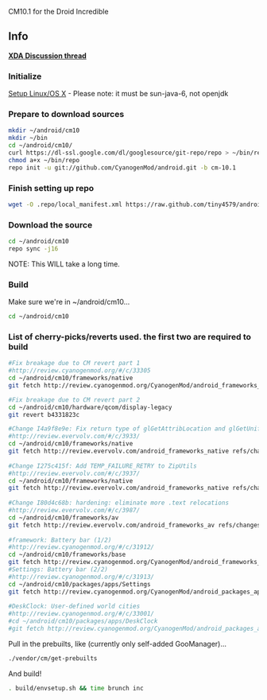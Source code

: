 CM10.1 for the Droid Incredible

## Info
[**XDA Discussion thread**](http://forum.xda-developers.com/showthread.php?t=1882918)

### Initialize
[Setup Linux/OS X](http://source.android.com/source/initializing.html) - Please note: it must be sun-java-6, not openjdk

### Prepare to download sources
```bash
mkdir ~/android/cm10
mkdir ~/bin
cd ~/android/cm10/
curl https://dl-ssl.google.com/dl/googlesource/git-repo/repo > ~/bin/repo
chmod a+x ~/bin/repo
repo init -u git://github.com/CyanogenMod/android.git -b cm-10.1
```

### Finish setting up repo
```bash
wget -O .repo/local_manifest.xml https://raw.github.com/tiny4579/android_device_htc_inc/cm-10.1/Manifest/local_manifest.xml
```

### Download the source
```bash
cd ~/android/cm10
repo sync -j16
```
NOTE: This WILL take a long time.

### Build
Make sure we're in ~/android/cm10...
```bash
cd ~/android/cm10
```

### List of cherry-picks/reverts used. the first two are required to build
```bash
#Fix breakage due to CM revert part 1
#http://review.cyanogenmod.org/#/c/33305
cd ~/android/cm10/frameworks/native
git fetch http://review.cyanogenmod.org/CyanogenMod/android_frameworks_native refs/changes/05/33305/1 && git cherry-pick FETCH_HEAD

#Fix breakage due to CM revert part 2
cd ~/android/cm10/hardware/qcom/display-legacy
git revert b4331823c

#Change I4a9f8e9e: Fix return type of glGetAttribLocation and glGetUniformLocation
#http://review.evervolv.com/#/c/3933/
cd ~/android/cm10/frameworks/native
git fetch http://review.evervolv.com/android_frameworks_native refs/changes/33/3933/1 && git cherry-pick FETCH_HEAD
 
#Change I275c415f: Add TEMP_FAILURE_RETRY to ZipUtils
#http://review.evervolv.com/#/c/3937/
cd ~/android/cm10/frameworks/native
git fetch http://review.evervolv.com/android_frameworks_native refs/changes/37/3937/2 && git cherry-pick FETCH_HEAD
 
#Change I80d4c68b: hardening: eliminate more .text relocations
#http://review.evervolv.com/#/c/3987/
cd ~/android/cm10/frameworks/av
git fetch http://review.evervolv.com/android_frameworks_av refs/changes/87/3987/2 && git cherry-pick FETCH_HEAD
 
#framework: Battery bar (1/2)
#http://review.cyanogenmod.org/#/c/31912/
cd ~/android/cm10/frameworks/base
git fetch http://review.cyanogenmod.org/CyanogenMod/android_frameworks_base refs/changes/12/31912/3 && git cherry-pick FETCH_HEAD
#Settings: Battery bar (2/2)
#http://review.cyanogenmod.org/#/c/31913/
cd ~/android/cm10/packages/apps/Settings
git fetch http://review.cyanogenmod.org/CyanogenMod/android_packages_apps_Settings refs/changes/13/31913/3 && git cherry-pick FETCH_HEAD
  
#DeskClock: User-defined world cities
#http://review.cyanogenmod.org/#/c/33001/
#cd ~/android/cm10/packages/apps/DeskClock
#git fetch http://review.cyanogenmod.org/CyanogenMod/android_packages_apps_DeskClock refs/changes/01/33001/5 && git cherry-pick FETCH_HEAD
```

Pull in the prebuilts, like (currently only self-added GooManager)...
```bash
./vendor/cm/get-prebuilts
```
And build!
```bash
. build/envsetup.sh && time brunch inc
```

